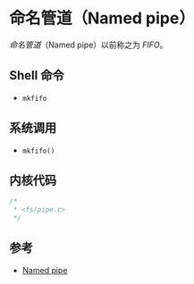# 命名管道（Named pipe）

_命名管道_（Named pipe）以前称之为 _FIFO_。

## Shell 命令

* `mkfifo`

## 系统调用

* `mkfifo()`

## 内核代码

```c
/*
 * <fs/pipe.c>
 */
```

## 参考

* [Named pipe](https://en.wikipedia.org/wiki/Named_pipe)